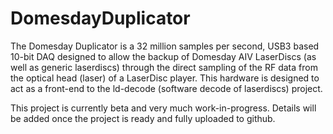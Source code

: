 # DomesdayDuplicator

The Domesday Duplicator is a 32 million samples per second, USB3 based 10-bit DAQ designed to allow the backup of Domesday AIV LaserDiscs (as well as generic laserdiscs) through the direct sampling of the RF data from the optical head (laser) of a LaserDisc player.  This hardware is designed to act as a front-end to the ld-decode (software decode of laserdiscs) project.

This project is currently beta and very much work-in-progress.
Details will be added once the project is ready and fully uploaded to github.
